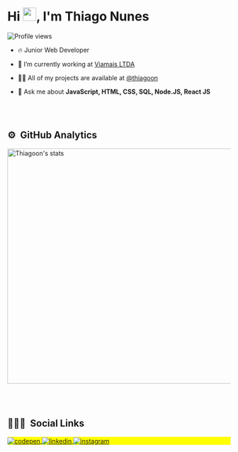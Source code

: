 
<h1 align="left">Hi <img src="https://raw.githubusercontent.com/kaueMarques/kaueMarques/master/hi.gif" width="30px">, I'm Thiago Nunes</h1>
<p align="left"> <img src="https://komarev.com/ghpvc/?username=thiagoon&color=yellow" alt="Profile views" /> </p>

- 🔥 Junior Web Developer 

- 🔭 I’m currently working at [Viamais LTDA](https://grupoviamais.com)

- 👨‍💻 All of my projects are available at [@thiagoon](https://github.com/thiagoon)


- 💬 Ask me about **JavaScript, HTML, CSS, SQL, Node.JS, React JS**


<br><br>
## ⚙️ &nbsp;GitHub Analytics

<p align="left">
<img width="530em" src="https://github-readme-stats.vercel.app/api?username=thiagoon&show_icons=true&theme=vision-friendly-dark" alt="Thiagoon's stats"/>
</p>

<br><br>

## 👨🏽‍🦲 &nbsp;Social Links

<p align="left" style="background:yellow">
<a href="https://codepen.io/thiagoon" target="_blank">
  <img align="center" src="https://img.shields.io/badge/-thiagoon-05122A?style=flat&logo=codepen" alt="codepen"/>
</a>
<a href="https://www.linkedin.com/in/thiago-de-oliveira-nunes-78553787" target="_blank">
  <img align="center" src="https://img.shields.io/badge/-thiagoon-05122A?style=flat&logo=linkedin" alt="linkedin"/>
</a>
<a href="https://instagram.com/maykbrito" target="_blank">
 <img align="center" src="https://img.shields.io/badge/-thiagoon-05122A?style=flat&logo=instagram" alt="instagram"/>
</a>
</p>

<!--
**maykbrito/maykbrito** is a ✨ _special_ ✨ repository because its `README.md` (this file) appears on your GitHub profile.

Here are some ideas to get you started:

- 🔭 I’m currently working on ...
- 🌱 I’m currently learning ...
- 👯 I’m looking to collaborate on ...
- 🤔 I’m looking for help with ...
- 💬 Ask me about ...
- 📫 How to reach me: ...
- 😄 Pronouns: ...
- ⚡ Fun fact: ...
-->
